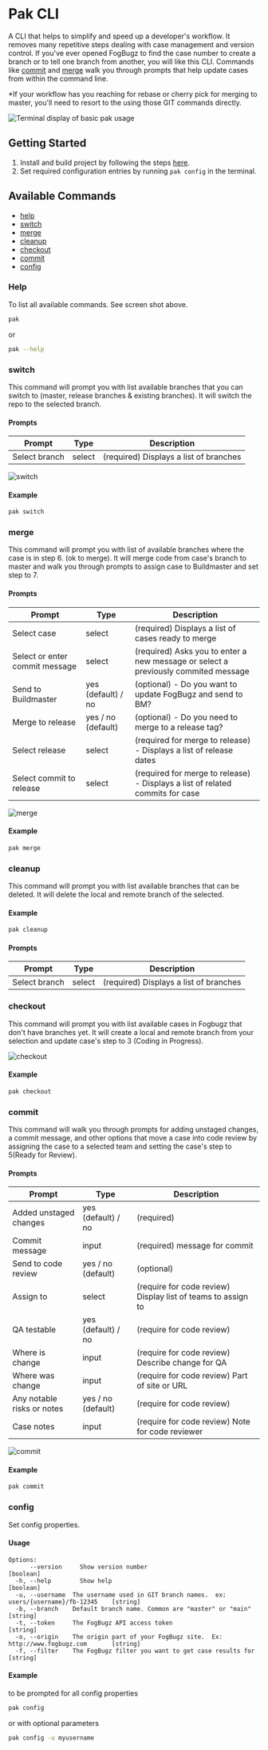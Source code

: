 # Pak CLI

A CLI that helps to simplify and speed up a developer's workflow.  It removes many repetitive steps dealing with case management and version control.  If you've ever opened FogBugz to find the case number to create a branch or to tell one branch from another, you will like this CLI.  Commands like [commit](#commit) and [merge](#merge) walk you through prompts that help update cases from within the command line. 

*If your workflow has you reaching for rebase or cherry pick for merging to master, you'll need to resort to the using those GIT commands directly. 

![Terminal display of basic pak usage](./docs/pak-no-command.png)

## Getting Started

1. Install and build project by following the steps [here](../../readme.md). 
2. Set required configuration entries by running ```pak config``` in the terminal.

## Available Commands

* [help](#help)
* [switch](#switch)
* [merge](#merge)
* [cleanup](#cleanup)
* [checkout](#checkout)
* [commit](#commit)
* [config](#config)


### Help 

To list all available commands.  See screen shot above.

```sh
pak
```

or

```sh
pak --help
```

### switch
This command will prompt you with list available branches that you can switch to (master, release branches & existing branches).  It will switch the repo to the selected branch.

#### Prompts 
| Prompt     | Type   | Description                                                           |
|--------------|--------|-----------------------------------------------------------------------|
| Select branch      | select |  (required) Displays a list of branches |


![switch](./docs/switch.gif)

#### Example
```sh
pak switch
```

### merge
This command will prompt you with list of available branches where the case is in step 6. (ok to merge).  It will merge code from case's branch to master and walk you through prompts to assign case to Buildmaster and set step to 7.

#### Prompts 
| Prompt     | Type   | Description                                                           |
|--------------|--------|-----------------------------------------------------------------------|
| Select case      | select |  (required) Displays a list of cases ready to merge |
| Select or enter commit message      | select |  (required) Asks you to enter a new message or select a previously commited message |
| Send to Buildmaster     | yes (default) / no |  (optional) - Do you want to update FogBugz and send to BM? |
| Merge to release     | yes / no (default) |  (optional) - Do you need to merge to a release tag? |
| Select release     | select |  (required for merge to release) - Displays a list of release dates |
| Select commit to release     | select |  (required for merge to release) - Displays a list of related commits for case  |


![merge](./docs/merge.gif)

#### Example
```sh
pak merge
```

### cleanup

This command will prompt you with list available branches that can be deleted.  It will delete the local and remote branch of the selected.

#### Example
```sh
pak cleanup
```

#### Prompts 
| Prompt     | Type   | Description                                                           |
|--------------|--------|-----------------------------------------------------------------------|
| Select branch      | select |  (required) Displays a list of branches |

### checkout
This command will prompt you with list available cases in Fogbugz that don't have branches yet.  It will create a local and remote branch from your selection and update case's step to 3 (Coding in Progress).

![checkout](./docs/checkout.gif)

#### Example
```sh
pak checkout
```

### commit
This command will walk you through prompts for adding unstaged changes, a commit message, and other options that move a case into code review by assigning the case to a selected team and setting the case's step to 5(Ready for Review).

#### Prompts 
| Prompt     | Type   | Description                                                           |
|--------------|--------|-----------------------------------------------------------------------|
| Added unstaged changes     | yes (default) / no |  (required) |
| Commit message     | input |  (required) message for commit |
| Send to code review     | yes / no (default)|  (optional) |
| Assign to     | select |  (require for code review) Display list of teams to assign to |
| QA testable    | yes (default) / no |  (require for code review) |
| Where is change    | input |  (require for code review) Describe change for QA |
| Where was change    | input |  (require for code review) Part of site or URL |
| Any notable risks or notes   | yes / no (default) |  (require for code review) |
| Case notes    | input |  (require for code review) Note for code reviewer |

![commit](./docs/commit.gif)

#### Example
```sh
pak commit
```

### config
Set config properties.


#### Usage

```
Options:
      --version     Show version number                                                    [boolean]
  -h, --help        Show help                                                              [boolean]
  -u, --username  The username used in GIT branch names.  ex: users/{username}/fb-12345    [string]
  -b, --branch    Default branch name. Common are "master" or "main"                       [string]
  -t, --token     The FogBugz API access token                                             [string]
  -o, --origin    The origin part of your FogBugz site.  Ex:  http://www.fogbugz.com       [string]
  -f, --filter    The FogBugz filter you want to get case results for                      [string]
```

#### Example
to be prompted for all config properties

```sh
pak config 
```

or with optional parameters 

```sh
pak config -u myusername
```